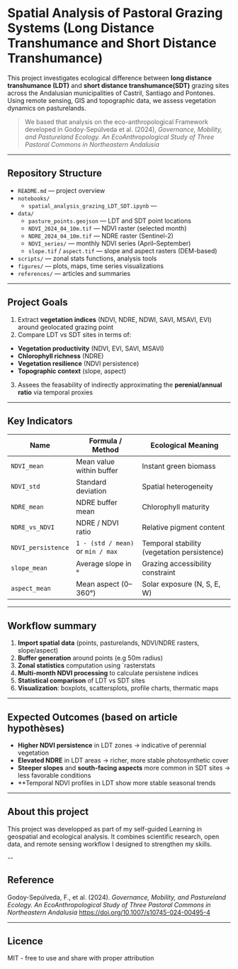 # Spatial Analysis of Pastoral Grazing Systems (Long Distance Transhumance and Short Distance Transhumance)

This project investigates ecological difference between **long distance transhumance (LDT)** and **short distance transhumance(SDT)** grazing sites across the Andalusian municipalities of Castril, Santiago and Pontones. Using remote sensing, GIS and topographic data, we assess vegetation dynamics on pasturelands.

> We based that analysis on the eco-anthropological Framework developed in Godoy-Sepúlveda et al. (2024), *Governance, Mobility, and Pastureland Ecology. An EcoAnthropological Study of Three Pastoral Commons in Northeastern Andalusia*

---

## Repository Structure

- `README.md` — project overview
- `notebooks/`
  - `spatial_analysis_grazing_LDT_SDT.ipynb` — 
- `data/`
  - `pasture_points.geojson` — LDT and SDT point locations
  - `NDVI_2024_04_10m.tif` — NDVI raster (selected month)
  - `NDRE_2024_04_10m.tif` — NDRE raster (Sentinel-2)
  - `NDVI_series/` — monthly NDVI series (April–September)
  - `slope.tif` / `aspect.tif` — slope and aspect rasters (DEM-based)
- `scripts/` — zonal stats functions, analysis tools
- `figures/` — plots, maps, time series visualizations
- `references/` — articles and summaries

---

## Project Goals

1. Extract **vegetation indices** (NDVI, NDRE, NDWI, SAVI, MSAVI, EVI) around geolocated grazing point
2. Compare LDT vs SDT sites in terms of:
  - **Vegetation productivity** (NDVI, EVI, SAVI, MSAVI)
  - **Chlorophyll richness** (NDRE)
  - **Vegetation resilience** (NDVI persistence)
  - **Topographic context** (slope, aspect)
3. Assees the feasability of indirectly approximating the **perenial/annual ratio** via temporal proxies

---

## Key Indicators

| Name | Formula / Method | Ecological Meaning |
|------|------------------|--------------------|
| `NDVI_mean` | Mean value within buffer | Instant green biomass |
| `NDVI_std` | Standard deviation | Spatial heterogeneity |
| `NDRE_mean` | NDRE buffer mean | Chlorophyll maturity |
| `NDRE_vs_NDVI` | NDRE / NDVI ratio | Relative pigment content |
| `NDVI_persistence` | `1 - (std / mean)` or `min / max` | Temporal stability (vegetation persistence) |
| `slope_mean` | Average slope in ° | Grazing accessibility constraint |
| `aspect_mean` | Mean aspect (0–360°) | Solar exposure (N, S, E, W) |

---

## Workflow summary

1. **Import spatial data** (points, pasturelands, NDVI/NDRE rasters, slope/aspect)
2. **Buffer generation** around points (e.g 50m radius)
3. **Zonal statistics** computation using ´rasterstats
4. **Multi-month NDVI processing** to calculate persistene indices
5. **Statistical comparison** of LDT vs SDT sites
6. **Visualization**: boxplots, scattersplots, profile charts, thermatic maps

---

## Expected Outcomes (based on article hypothèses)

- **Higher NDVI persistence** in LDT zones -> indicative of perennial vegetation
- **Elevated NDRE** in LDT areas -> richer, more stable photosynthetic cover
- **Steeper slopes** and **south-facing aspects** more common in SDT sites -> less favorable conditions
- **Temporal NDVI profiles in LDT show more stable seasonal trends

---

## About this project

This project was developped as part of my self-guided Learning in geospatial and ecological analysis. It combines scientific research, open data, and remote sensing workflow I designed to strengthen my skills.

--

## Reference
Godoy-Sepúlveda, F., et al. (2024). *Governance, Mobility, and Pastureland Ecology. An EcoAnthropological Study of Three Pastoral Commons in Northeastern Andalusia*
https://doi.org/10.1007/s10745-024-00495-4 

---

## Licence

MIT - free to use and share with proper attribution

